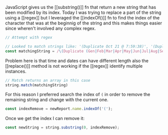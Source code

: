 JavaScript gives us the [[substring()]] fn that return a new string that has been modified by its index. Today I was trying to replace a part of the string using a [[regex]] but I leveraged the [[indexOf()]] fn to find the index of the character that was at the beginnig of the string and this makes things easier since wheren't involved any complex regex.

```js
// Attempt with regex

// Looked to match strings like: '(Duplicate Oct 21 @ 7:59:38)', '(Duplicate Feb 1 @ 7:59:38)', '(Duplicate Ago 31 @ 12:9:8)'
const matchingString = /\(Duplicate (Gen|Feb|Mar|Apr|May|Jun|Jul|Aug|Sep|Oct|Nov|Dic) \d+ @ \d:\d+:\d+\)/;
```
Problem here is that time and dates can have different length also the [[replace()]] method is not working if the [[regex]] identify multiple instances.

```js
// Match returns an array in this case
string.match(matchingString)
```
For this reason I preferred search the index of `(` in order to remove the remaining string and change with the current one.
```js
const indexRemove = newReport.name.indexOf('(');
```
Once we get the index I can remove it:
```js
const newString = string.substring(0, indexRemove);
```